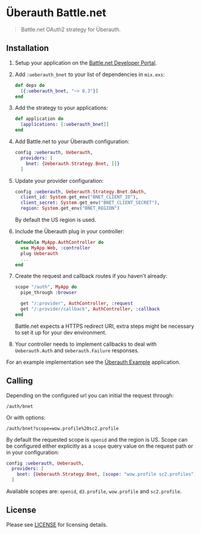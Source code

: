 # Überauth Battle.net

> Battle.net OAuth2 strategy for Überauth.


## Installation

1. Setup your application on the [Battle.net Developer Portal](https://dev.battle.net).

1. Add `:ueberauth_bnet` to your list of dependencies in `mix.exs`:

    ```elixir
    def deps do
      [{:ueberauth_bnet, "~> 0.3"}]
    end
    ```

1. Add the strategy to your applications:

    ```elixir
    def application do
      [applications: [:ueberauth_bnet]]
    end
    ```

1. Add Battle.net to your Überauth configuration:

    ```elixir
    config :ueberauth, Ueberauth,
      providers: [
        bnet: {Ueberauth.Strategy.Bnet, []}
      ]
    ```

1.  Update your provider configuration:

    ```elixir
    config :ueberauth, Ueberauth.Strategy.Bnet.OAuth,
      client_id: System.get_env("BNET_CLIENT_ID"),
      client_secret: System.get_env("BNET_CLIENT_SECRET"),
      region: System.get_env("BNET_REGION")
    ```

    By default the US region is used.

1.  Include the Überauth plug in your controller:

    ```elixir
    defmodule MyApp.AuthController do
      use MyApp.Web, :controller
      plug Ueberauth
      ...
    end
    ```

1.  Create the request and callback routes if you haven't already:

    ```elixir
    scope "/auth", MyApp do
      pipe_through :browser

      get "/:provider", AuthController, :request
      get "/:provider/callback", AuthController, :callback
    end
    ```

    Battle.net expects a HTTPS redirect URI, extra steps might be necessary to set it up for your dev environment.

1. Your controller needs to implement callbacks to deal with `Ueberauth.Auth` and `Ueberauth.Failure` responses.

For an example implementation see the [Überauth Example](https://github.com/ueberauth/ueberauth_example) application.

## Calling

Depending on the configured url you can initial the request through:

    /auth/bnet

Or with options:

    /auth/bnet?scope=wow.profile%20sc2.profile

By default the requested scope is `openid` and the region is US. Scope can be configured either explicitly as a `scope` query value on the request path or in your configuration:

```elixir
config :ueberauth, Ueberauth,
  providers: [
    bnet: {Ueberauth.Strategy.Bnet, [scope: "wow.profile sc2.profiles"]}
  ]
```

Available scopes are: `openid`, `d3.profile`, `wow.profile` and `sc2.profile`.

## License

Please see [LICENSE](https://github.com/schwarz/ueberauth_bnet/blob/master/LICENSE) for licensing details.

